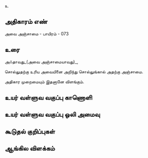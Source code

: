 உ


## அதிகாரம் எண்

அவை அஞ்சாமை - பாயிரம் - 073	
## உரை

அஃதாவது_(அவை அஞ்சாமையாவது)_,  

சொல்லுதற்கு உரிய அவையினை அறிந்து சொல்லுங்கால் அதற்கு அஞ்சாமை.  

அதிகார முறைமையும் இதனானே விளங்கும்.


## உயர் வள்ளுவ வகுப்பு காணொளி


## உயர் வள்ளுவ வகுப்பு ஒலி அமைவு 


## கூடுதல் குறிப்புகள்


## ஆங்கில விளக்கம்

